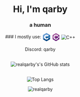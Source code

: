 <div align="center">
<h1 align="center">Hi, I'm qarby</h1>
<h3 align="center">a  human</h3>
### I mostly use:
   
<img align="center" alt="HTML5" width="26px" src="https://raw.githubusercontent.com/devicons/devicon/master/icons/cplusplus/cplusplus-original.svg" />
<img align="center" alt="CSS3" width="26px" src="https://raw.githubusercontent.com/devicons/devicon/master/icons/csharp/csharp-original.svg" />
<img align="center" alt="C++" width="26px" src="https://www.vectorlogo.zone/logos/unity3d/unity3d-icon.svg" />
   <br></br>
   Discord: qarby
   <br></br>

 ![realqarby's's GitHub stats](https://github-readme-stats.vercel.app/api?username=realqarby&show_icons=true&theme=radical)
    <br></br>
   
   ![Top Langs](https://github-readme-stats.vercel.app/api/top-langs/?username=realqarby&theme=tokyonight)
   
   <img src="https://komarev.com/ghpvc/?username=realqarby&label=Number%20Visitors&color=000e27" alt="realqarby" /> 
   </center>
   
</div>
